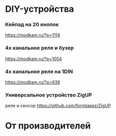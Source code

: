 <!-- TITLE: Zigbee-устройства -->
<!-- SUBTITLE: Устройства бывают разные, даже безобразные -->

# DIY-устройства
### Кейпад на 20 кнопок
https://modkam.ru/?p=1114

### 4х канальное реле и бузер
https://modkam.ru/?p=1054

### 4х канальное реле на 1DIN
https://modkam.ru/?p=939

### Универсальное устройство ZigUP
реле и сенсор
https://github.com/formtapez/ZigUP
# От производителей
